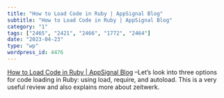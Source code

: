 ```yaml
---
title: "How to Load Code in Ruby | AppSignal Blog"
subtitle: "How to Load Code in Ruby | AppSignal Blog"
category: "1"
tags: ["2465", "2421", "2466", "1772", "2464"]
date: "2023-04-23"
type: "wp"
wordpress_id: 4476
---
```

[ How to Load Code in Ruby | AppSignal Blog]( https://blog.appsignal.com/2023/04/19/how-to-load-code-in-ruby.html?utm_source=ruby-magic&utm_medium=email&utm_campaign=rss-email&utm_content=button) –Let’s look into three options for code loading in Ruby: using load, require, and autoload. This is a very useful review and also explains more about zeitwerk.